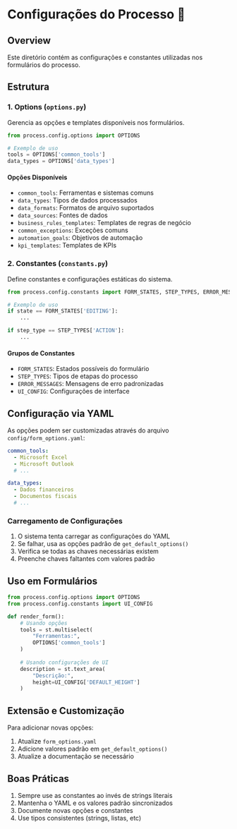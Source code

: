 # Configurações do Processo 📝

## Overview
Este diretório contém as configurações e constantes utilizadas nos formulários do processo.

## Estrutura

### 1. Options (`options.py`)
Gerencia as opções e templates disponíveis nos formulários.

```python
from process.config.options import OPTIONS

# Exemplo de uso
tools = OPTIONS['common_tools']
data_types = OPTIONS['data_types']
```

#### Opções Disponíveis
- `common_tools`: Ferramentas e sistemas comuns
- `data_types`: Tipos de dados processados
- `data_formats`: Formatos de arquivo suportados
- `data_sources`: Fontes de dados
- `business_rules_templates`: Templates de regras de negócio
- `common_exceptions`: Exceções comuns
- `automation_goals`: Objetivos de automação
- `kpi_templates`: Templates de KPIs

### 2. Constantes (`constants.py`)
Define constantes e configurações estáticas do sistema.

```python
from process.config.constants import FORM_STATES, STEP_TYPES, ERROR_MESSAGES, UI_CONFIG

# Exemplo de uso
if state == FORM_STATES['EDITING']:
    ...

if step_type == STEP_TYPES['ACTION']:
    ...
```

#### Grupos de Constantes
- `FORM_STATES`: Estados possíveis do formulário
- `STEP_TYPES`: Tipos de etapas do processo
- `ERROR_MESSAGES`: Mensagens de erro padronizadas
- `UI_CONFIG`: Configurações de interface

## Configuração via YAML

As opções podem ser customizadas através do arquivo `config/form_options.yaml`:

```yaml
common_tools:
  - Microsoft Excel
  - Microsoft Outlook
  # ...

data_types:
  - Dados financeiros
  - Documentos fiscais
  # ...
```

### Carregamento de Configurações
1. O sistema tenta carregar as configurações do YAML
2. Se falhar, usa as opções padrão de `get_default_options()`
3. Verifica se todas as chaves necessárias existem
4. Preenche chaves faltantes com valores padrão

## Uso em Formulários

```python
from process.config.options import OPTIONS
from process.config.constants import UI_CONFIG

def render_form():
    # Usando opções
    tools = st.multiselect(
        "Ferramentas:",
        OPTIONS['common_tools']
    )
    
    # Usando configurações de UI
    description = st.text_area(
        "Descrição:",
        height=UI_CONFIG['DEFAULT_HEIGHT']
    )
```

## Extensão e Customização

Para adicionar novas opções:
1. Atualize `form_options.yaml`
2. Adicione valores padrão em `get_default_options()`
3. Atualize a documentação se necessário

## Boas Práticas
1. Sempre use as constantes ao invés de strings literais
2. Mantenha o YAML e os valores padrão sincronizados
3. Documente novas opções e constantes
4. Use tipos consistentes (strings, listas, etc) 